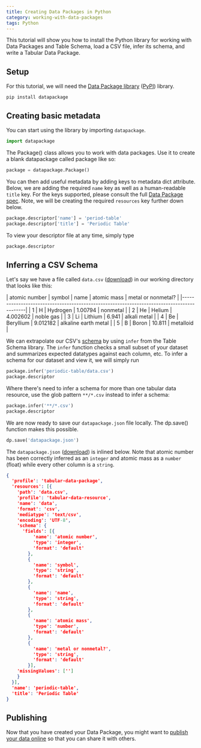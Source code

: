 ```yaml
---
title: Creating Data Packages in Python
category: working-with-data-packages
tags: Python
---
```


This tutorial will show you how to install the Python library for working with Data Packages and Table Schema, load a CSV file, infer its schema, and write a Tabular Data Package.

## Setup

For this tutorial, we will need the
[Data Package library](https://github.com/frictionlessdata/datapackage-py)
([PyPI](https://pypi.python.org/pypi/datapackage)) library.

```
pip install datapackage
```

## Creating basic metadata

You can start using the library by importing `datapackage`.

```python
import datapackage
```
The Package() class allows you to work with data packages. Use it to create a blank datapackage called package like so:

```python
package = datapackage.Package()
```
You can then add useful metadata by adding keys to metadata dict attribute.  Below, we are adding the required `name` key as well as a human-readable
`title` key.  For the keys supported, please consult the full
[Data Package spec](/specs/data-package/#metadata).
Note, we will be creating the required `resources` key further down
below.

```python
package.descriptor['name'] = 'period-table'
package.descriptor['title'] = 'Periodic Table'
```

To view your descriptor file at any time, simply type

```python
package.descriptor
```

## Inferring a CSV Schema

Let's say we have a file called `data.csv`
([download](https://github.com/frictionlessdata/example-data-packages/blob/master/periodic-table/data.csv)) in our working
directory that looks like this:

|  atomic number | symbol | name          | atomic mass             | metal or nonmetal?    |
|-------------------------------------------------------------------------------------------|
|  1             | H      | Hydrogen      | 1.00794                 | nonmetal              |
|  2             | He     | Helium        | 4.002602                | noble gas             |
|  3             | Li     | Lithium       | 6.941                   | alkali metal          |
|  4             | Be     | Beryllium     | 9.012182                | alkaline earth metal  |
|  5             | B      | Boron         | 10.811                  | metalloid             |

We can extrapolate our CSV's [schema](/docs/table-schema/) by
using `infer` from the Table Schema library.  The `infer` function checks a small subset of your dataset and summarizes expected datatypes against each column, etc. To infer a schema for our dataset and view it, we will simply run

```python
package.infer('periodic-table/data.csv')
package.descriptor
```

Where there's need to infer a schema for more than one tabular data resource, use the glob pattern `**/*.csv` instead to infer a schema:

```python
package.infer('**/*.csv')
package.descriptor
```

We are now ready to save our `datapackage.json` file locally. The dp.save() function makes this possible.

```python
dp.save('datapackage.json')
```

The `datapackage.json`
([download](https://github.com/frictionlessdata/example-data-packages/blob/master/periodic-table/datapackage.json)) is
inlined below.  Note that atomic number has been correctly inferred as
an `integer` and atomic mass as a `number` (float) while every other
column is a `string`.

```json
{
  'profile': 'tabular-data-package',
  'resources': [{
    'path': 'data.csv',
    'profile': 'tabular-data-resource',
    'name': 'data',
    'format': 'csv',
    'mediatype': 'text/csv',
    'encoding': 'UTF-8',
    'schema': {
      'fields': [{
          'name': 'atomic number',
          'type': 'integer',
          'format': 'default'
        },
        {
          'name': 'symbol',
          'type': 'string',
          'format': 'default'
        },
        {
          'name': 'name',
          'type': 'string',
          'format': 'default'
        },
        {
          'name': 'atomic mass',
          'type': 'number',
          'format': 'default'
        },
        {
          'name': 'metal or nonmetal?',
          'type': 'string',
          'format': 'default'
        }],
    'missingValues': ['']
    }
  }],
  'name': 'periodic-table',
  'title': 'Periodic Table'
}
```

## Publishing

Now that you have created your Data Package, you might want to
[publish your data online](/docs/publish-online/) so that you can
share it with others.
